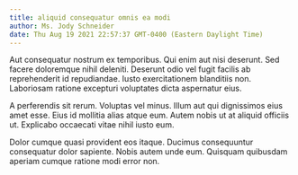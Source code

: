 ```yaml
---
title: aliquid consequatur omnis ea modi
author: Ms. Jody Schneider
date: Thu Aug 19 2021 22:57:37 GMT-0400 (Eastern Daylight Time)
---
```

Aut consequatur nostrum ex temporibus. Qui enim aut nisi deserunt. Sed facere doloremque nihil deleniti. Deserunt odio vel fugit facilis ab reprehenderit id repudiandae. Iusto exercitationem blanditiis non. Laboriosam ratione excepturi voluptates dicta aspernatur eius.

 A perferendis sit rerum. Voluptas vel minus. Illum aut qui dignissimos eius amet esse. Eius id mollitia alias atque eum. Autem nobis ut at aliquid officiis ut. Explicabo occaecati vitae nihil iusto eum.

 Dolor cumque quasi provident eos itaque. Ducimus consequuntur consequatur dolor sapiente. Nobis autem unde eum. Quisquam quibusdam aperiam cumque ratione modi error non.